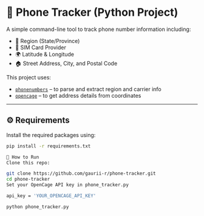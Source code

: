 # 📱 Phone Tracker (Python Project)

A simple command-line tool to track phone number information including:

- 📍 Region (State/Province)
- 📶 SIM Card Provider
- 🌍 Latitude & Longitude
- 🏠 Street Address, City, and Postal Code

This project uses:
- [`phonenumbers`](https://pypi.org/project/phonenumbers/) – to parse and extract region and carrier info
- [`opencage`](https://opencagedata.com/) – to get address details from coordinates

---

## ⚙️ Requirements

Install the required packages using:

```bash
pip install -r requirements.txt

🚀 How to Run
Clone this repo:

git clone https://github.com/gaurii-r/phone-tracker.git
cd phone-tracker
Set your OpenCage API key in phone_tracker.py

api_key = 'YOUR_OPENCAGE_API_KEY'

python phone_tracker.py
